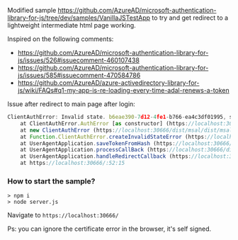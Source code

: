 Modified sample https://github.com/AzureAD/microsoft-authentication-library-for-js/tree/dev/samples/VanillaJSTestApp to try and get redirect to a lightweight intermediate html page working.

Inspired on the following comments:
- https://github.com/AzureAD/microsoft-authentication-library-for-js/issues/526#issuecomment-460107438
- https://github.com/AzureAD/microsoft-authentication-library-for-js/issues/585#issuecomment-470584786
- https://github.com/AzureAD/azure-activedirectory-library-for-js/wiki/FAQs#q1-my-app-is-re-loading-every-time-adal-renews-a-token

Issue after redirect to main page after login:
``` js
ClientAuthError: Invalid state. b6eae390-7d12-4fe1-b766-ea4c3df01995, state expected : null.
    at ClientAuthError.AuthError [as constructor] (https://localhost:30666/dist/msal/dist/msal.js:1473:28)
    at new ClientAuthError (https://localhost:30666/dist/msal/dist/msal.js:1357:28)
    at Function.ClientAuthError.createInvalidStateError (https://localhost:30666/dist/msal/dist/msal.js:1391:16)
    at UserAgentApplication.saveTokenFromHash (https://localhost:30666/dist/msal/dist/msal.js:3342:59)
    at UserAgentApplication.processCallBack (https://localhost:30666/dist/msal/dist/msal.js:2783:29)
    at UserAgentApplication.handleRedirectCallback (https://localhost:30666/dist/msal/dist/msal.js:2136:18)
    at https://localhost:30666/:52:15
```

### How to start the sample?
```
> npm i
> node server.js 
```
Navigate to `https://localhost:30666/`

Ps: you can ignore the certificate error in the browser, it's self signed.

